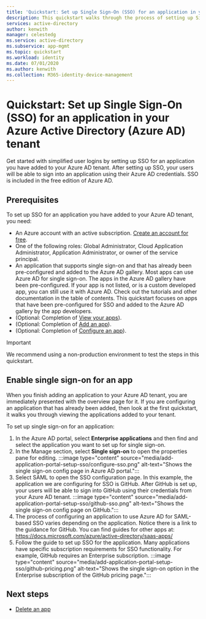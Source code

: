 ```yaml
---
title: 'Quickstart: Set up Single Sign-On (SSO) for an application in your Azure Active Directory (Azure AD) tenant'
description: This quickstart walks through the process of setting up Single Sign-On (SSO) for an application in your Azure Active Directory (Azure AD) tenant.
services: active-directory
author: kenwith
manager: celestedg
ms.service: active-directory
ms.subservice: app-mgmt
ms.topic: quickstart
ms.workload: identity
ms.date: 07/01/2020
ms.author: kenwith
ms.collection: M365-identity-device-management
---
```


# Quickstart: Set up Single Sign-On (SSO) for an application in your Azure Active Directory (Azure AD) tenant

Get started with simplified user logins by setting up SSO for an application you have added to your Azure AD tenant. After setting up SSO, your users will be able to sign into an application using their Azure AD credentials. SSO is included in the free edition of Azure AD.

## Prerequisites

To set up SSO for an application you have added to your Azure AD tenant, you need:

- An Azure account with an active subscription. [Create an account for free](https://azure.microsoft.com/free/?WT.mc_id=A261C142F).
- One of the following roles: Global Administrator, Cloud Application Administrator, Application Administrator, or owner of the service principal.
- An application that supports single sign-on and that has already been pre-configured and added to the Azure AD gallery. Most apps can use Azure AD for single sign-on. The apps in the Azure AD gallery have been pre-configured. If your app is not listed, or is a custom developed app, you can still use it with Azure AD. Check out the tutorials and other documentation in the table of contents. This quickstart focuses on apps that have been pre-configured for SSO and added to the Azure AD gallery by the app developers.
- (Optional: Completion of [View your apps](view-applications-portal.md)).
- (Optional: Completion of [Add an app](add-application-portal.md)).
- (Optional: Completion of [Configure an app](add-application-portal-configure.md)).


>[!IMPORTANT]
>We recommend using a non-production environment to test the steps in this quickstart.


## Enable single sign-on for an app

When you finish adding an application to your Azure AD tenant, you are immediately presented with the overview page for it. If you are configuring an application that has already been added, then look at the first quickstart, it walks you through viewing the applications added to your tenant. 

To set up single sign-on for an application:

1. In the Azure AD portal, select **Enterprise applications** and then find and select the application you want to set up for single sign-on.
2. In the Manage section, select **Single sign-on** to open the properties pane for editing.
    :::image type="content" source="media/add-application-portal-setup-sso/configure-sso.png" alt-text="Shows the single sign-on config page in Azure AD portal.":::
3. Select SAML to open the SSO configuration page. In this example, the application we are configuring for SSO is GitHub. After GitHub is set up, your users will be able to sign into GitHub using their credentials from your Azure AD tenant.
    :::image type="content" source="media/add-application-portal-setup-sso/github-sso.png" alt-text="Shows the single sign-on config page on GitHub.":::
4. The process of configuring an application to use Azure AD for SAML-based SSO varies depending on the application. Notice there is a link to the guidance for GitHub. You can find guides for other apps at: https://docs.microsoft.com/azure/active-directory/saas-apps/
5. Follow the guide to set up SSO for the application. Many applications have specific subscription requirements for SSO functionality. For example, GitHub requires an Enterprise subscription.
    :::image type="content" source="media/add-application-portal-setup-sso/github-pricing.png" alt-text="Shows the single sign-on option in the Enterprise subscription of the GitHub pricing page.":::


## Next steps

- [Delete an app](delete-application-portal.md)

